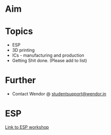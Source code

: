 # Aim

# Topics
* ESP
* 3D printing
* ICs - manufacturing and production
* Getting Shit done. (Please add to list)

# Further
* Contact Wendor @ studentsupport@wendor.in



# ESP
[Link to ESP workshop](karx.github.io/ESP)